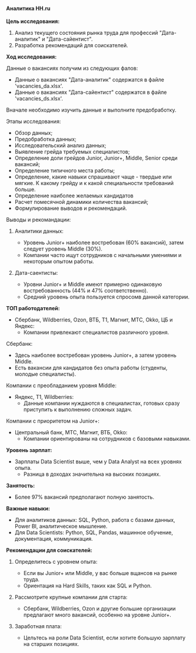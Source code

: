 #### Аналитика HH.ru

**Цель исследования:**
1. Анализ текущего состояния рынка труда для профессий "Дата-аналитик" и "Дата-сайентист".
2. Разработка рекомендаций для соискателей.

**Ход исследования:**

Данные о вакансиях получим из следующих фалов:

- Данные о вакансиях "Дата-аналитик" содержатся в файле 'vacancies_da.xlsx'.
- Данные о вакансиях "Дата-сайентист" содержатся в файле 'vacancies_ds.xlsx'.

Вначале необходимо изучить данные и выполните предобработку.

Этапы исследования:
- Обзор данных;
- Предобработка данных;
- Исследовательский анализ данных;
- Выявление грейда требуемых специалистов;
- Определение доли грейдов Junior, Junior+, Middle, Senior среди вакансий;
- Определение типичного места работы;
- Определение, какие навыки спрашивают чаще - твердые или мягкие. К какому грейду и к какой специальности требований больше.
- Определение наиболее желаемых кандидатов 
- Расчет помесячной динамики количества вакансий;
- Формулирование выводов и рекомендаций.

Выводы и рекомандации:
1. Аналитики данных:
   - Уровень Junior+ наиболее востребован (60% вакансий), затем следует уровень Middle (30%).
   - Компании часто ищут сотрудников с начальными умениями и некоторым опытом работы.

2. Дата-саентисты:
   - Уровни Junior+ и Middle имеют примерно одинаковую востребованность (44% и 47% соответственно).
   - Средний уровень опыта пользуется спросомв данной категории.

**ТОП работодателей:**
- Сбербанк, Wildberries, Ozon, ВТБ, T1, Магнит, МТС, Okko, ЦБ и Яндекс:
  - Компании привлекают специалистов различного уровня.

Сбербанк:
- Здесь наиболее востребован уровень Junior+, а затем уровень Middle.
- Есть вакансии для кандидатов без опыта работы (студенты, молодые специалисты).

Компании с преобладанием уровня Middle:
- Яндекс, Т1, Wildberries:
  - Данные компании нуждаются в специалистах, готовых сразу приступить к выполнению сложных задач.

Компании с приоритетом на Junior+:
- Центральный банк, МТС, Магнит, ВТБ, Okko:
  - Компании ориентированы на сотрудников с базовыми навыками.

**Уровень зарплат:**
- Зарплаты Data Scientist выше, чем у Data Analyst на всех уровнях опыта.
  - Разница в доходах значительна на высоких позициях.

**Занятость:**
- Более 97% вакансий предполагают полную занятость.

**Важные навыки:**
- Для аналитиков данных: SQL, Python, работа с базами данных, Power BI, аналитическое мышление.
- Для Data Scientists: Python, SQL, Pandas, машинное обучение, документация, коммуникация.

**Рекомендации для соискателей:**
1. Определитесь с уровнем опыта:
   - Если вы Junior+ или Middle, у вас больше вщансов на рынке труда.
   - Ориентация на Hard Skills, таких как SQL и Python.

2. Рассмотрите крупные компании для старта:
   - Сбербанк, Wildberries, Ozon и другие большие организации предлагают много вакансий, особенно на уровне Junior+.

5. Заработная плата:
   - Цельтесь на роли Data Scientist, если хотите большую зарплату на старших позициях.
